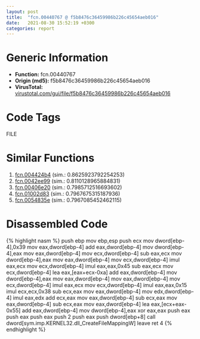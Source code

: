 ```yaml
---
layout: post
title:  "fcn.00440767 @ f5b8476c36459986b226c45654aeb016"
date:   2021-08-30 15:52:19 +0300
categories: report
---
```


# Generic Information
- **Function:** fcn.00440767
- **Origin (md5):** f5b8476c36459986b226c45654aeb016
- **VirusTotal:** [virustotal.com/gui/file/f5b8476c36459986b226c45654aeb016][virustotal_ref]

# Code Tags
<span class="tag" id="FILE">FILE</span>


# Similar Functions

1. [fcn.004424b4][similar_1_ref] (sim.: 0.8625923792254253)
2. [fcn.0042ee99][similar_2_ref] (sim.: 0.8110128965884831)
3. [fcn.00406e20][similar_3_ref] (sim.: 0.7985712516693602)
4. [fcn.01002d83][similar_4_ref] (sim.: 0.7967675315187936)
5. [fcn.0054835e][similar_5_ref] (sim.: 0.7967085452462115)


# Disassembled Code

{% highlight nasm %}
push ebp
mov ebp,esp
push ecx
mov dword[ebp-4],0x39
mov eax,dword[ebp-4]
add eax,dword[ebp-4]
mov dword[ebp-4],eax
mov eax,dword[ebp-4]
mov ecx,dword[ebp-4]
sub eax,ecx
mov dword[ebp-4],eax
mov eax,dword[ebp-4]
mov ecx,dword[ebp-4]
imul eax,ecx
mov ecx,dword[ebp-4]
imul eax,eax,0x45
sub eax,ecx
mov ecx,dword[ebp-4]
lea eax,[eax+ecx-0xa]
add eax,dword[ebp-4]
mov dword[ebp-4],eax
mov eax,dword[ebp-4]
mov eax,dword[ebp-4]
mov ecx,dword[ebp-4]
imul eax,ecx
mov ecx,dword[ebp-4]
imul eax,eax,0x15
imul ecx,ecx,0x38
sub ecx,eax
mov eax,dword[ebp-4]
mov edx,dword[ebp-4]
imul eax,edx
add ecx,eax
mov eax,dword[ebp-4]
sub ecx,eax
mov eax,dword[ebp-4]
sub ecx,eax
mov eax,dword[ebp-4]
lea eax,[ecx+eax-0x55]
add eax,dword[ebp-4]
mov dword[ebp-4],eax
xor eax,eax
push eax
push eax
push eax
push 2
push eax
push dword[ebp+8]
call dword[sym.imp.KERNEL32.dll_CreateFileMappingW]
leave 
ret 4
{% endhighlight %}


[similar_1_ref]: /report/fcn.004424b4@20a93604f17ee6f3c2aa7b1f7a497fcf
[similar_2_ref]: /report/fcn.0042ee99@f5b8476c36459986b226c45654aeb016
[similar_3_ref]: /report/fcn.00406e20@73677cb40830e94fbfb5483ff33e40b9
[similar_4_ref]: /report/fcn.01002d83@7be42d186738ec1816397d616de2cb9d
[similar_5_ref]: /report/fcn.0054835e@008ebacd307f3ac8942baa09393de50a
[virustotal_ref]: https://www.virustotal.com/gui/file/f5b8476c36459986b226c45654aeb016